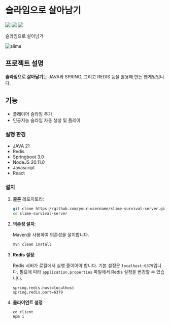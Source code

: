# 슬라임으로 살아남기
![](https://img.shields.io/badge/redis-%23DD0031.svg?&style=for-the-badge&logo=redis&logoColor=white)
![](https://img.shields.io/badge/Java-ED8B00?style=for-the-badge&logo=openjdk&logoColor=white)
![](https://img.shields.io/badge/Spring-6DB33F?style=for-the-badge&logo=spring&logoColor=white)

슬라임으로 살아남기

![slime](https://github.com/sellpiad/sas-server/assets/17512385/beb491f3-c5de-4ee0-b635-a14833ca195a)

## 프로젝트 설명
**슬라임으로 살아남기**는 JAVA와 SPRING, 그리고 REDIS 등을 활용해 만든 웹게임입니다.

## 기능
- 플레이어 슬라임 추가
- 인공지능 슬라임 자동 생성 및 플레이

### 실행 환경
- JAVA 21
- Redis
- Springboot 3.0
- NodeJS 20.11.0
- Javascript
- React

### 설치

1. **클론** 레포지토리:

    ```bash
    git clone https://github.com/your-username/slime-survival-server.git
    cd slime-survival-server
    ```

2. **의존성 설치**:

    Maven을 사용하여 의존성을 설치합니다.

    ```bash
    mvn clean install
    ```

3. **Redis 설정**:

    Redis 서버가 로컬에서 실행 중이어야 합니다. 기본 설정은 `localhost:6379`입니다. 필요에 따라 `application.properties` 파일에서 Redis 설정을 변경할 수 있습니다.

    ```properties
    spring.redis.host=localhost
    spring.redis.port=6379
    ```
4. **클라이언트 설정**

   ```
   cd client
   npm i
   ```




